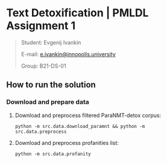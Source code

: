 # Text Detoxification | PMLDL Assignment 1
> Student: Evgenij Ivankin
> 
> E-mail: e.ivankin@innopolis.university
> 
> Group: B21-DS-01

## How to run the solution
### Download and prepare data
1. Download and preprocess filtered ParaNMT-detox corpus:
    ```shell
    python -m src.data.download_paramnt && python -m src.data.preprocess
    ```
2. Download and preprocess profanities list:
   ```shell
   python -m src.data.profanity
   ```